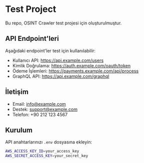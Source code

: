 # Test Project

Bu repo, OSINT Crawler test projesi için oluşturulmuştur.

## API Endpoint'leri

Aşağıdaki endpoint'ler test için kullanılabilir:

- Kullanıcı API: https://api.example.com/users
- Kimlik Doğrulama: https://auth.example.com/oauth/token
- Ödeme İşlemleri: https://payments.example.com/api/process
- GraphQL API: https://api.example.com/graphql

## İletişim

* Email: info@example.com
* Destek: support@example.com
* Telefon: +90 212 123 4567

## Kurulum

API anahtarlarınızı `.env` dosyasına ekleyin:

```bash
AWS_ACCESS_KEY_ID=your_access_key
AWS_SECRET_ACCESS_KEY=your_secret_key
